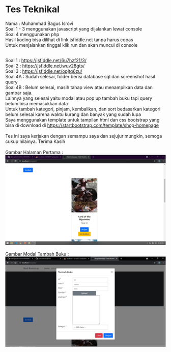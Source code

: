 # Tes Teknikal
Nama : Muhammad Bagus Isrovi<br>
Soal 1 - 3 menggunakan javascript yang dijalankan lewat console<br>
Soal 4 menggunakan php<br>
Hasil koding bisa dilihat di link jsfiddle.net tanpa harus copas<br>
Untuk menjalankan tinggal klik run dan akan muncul di console<br><br>

Soal 1 : https://jsfiddle.net/6u7hzf21/3/<br>
Soal 2 : https://jsfiddle.net/wuv28gts/<br>
Soal 3 : https://jsfiddle.net/opjtq6zu/<br>
Soal 4A : Sudah selesai, folder berisi database sql dan screenshot hasil query<br>
Soal 4B : Belum selesai, masih tahap view atau menampilkan data dan gambar saja.<br>
Lainnya yang selesai yaitu modal atau pop up tambah buku tapi query belum bisa memasukkan data<br>
Untuk tambah kategori, pinjam, kembalikan, dan sort bedasarkan kategori belum selesai karena waktu kurang dan banyak yang sudah lupa<br>
Saya menggunakan template untuk tampilan html dan css bootstrap yang bisa di download di https://startbootstrap.com/template/shop-homepage<br><br>
Tes ini saya kerjakan dengan semampu saya dan sejujur mungkin, semoga cukup nilainya. Terima Kasih<br><br>
Gambar Halaman Pertama : <br>
![alt text](https://github.com/isrovi/technical-test/blob/main/index.JPG?raw=true)
<br><br>
Gambar Modal Tambah Buku : <br>
![alt text](https://github.com/isrovi/technical-test/blob/main/modal.JPG?raw=true)
